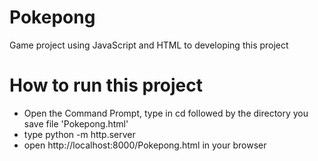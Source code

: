# Pokepong

Game project using JavaScript and HTML to developing this project

# How to run this project

* Open the Command Prompt, type in cd followed by the directory you save file 'Pokepong.html'
* type python -m http.server
* open http://localhost:8000/Pokepong.html in your browser



